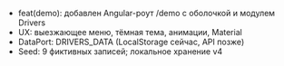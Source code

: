 - feat(demo): добавлен Angular-роут /demo с оболочкой и модулем Drivers
- UX: выезжающее меню, тёмная тема, анимации, Material
- DataPort: DRIVERS_DATA (LocalStorage сейчас, API позже)
- Seed: 9 фиктивных записей; локальное хранение v4
